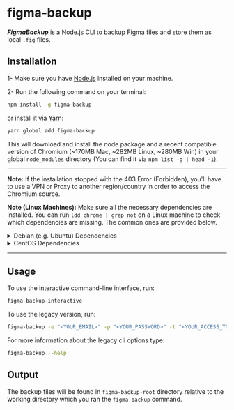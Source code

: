 # figma-backup

_**FigmaBackup**_ is a Node.js CLI to backup Figma files and store them as local `.fig` files.

## Installation

1- Make sure you have [Node.js](https://nodejs.org) installed on your machine.

2- Run the following command on your terminal:
```bash
npm install -g figma-backup
```

or install it via [Yarn](https://yarnpkg.com/):

```bash
yarn global add figma-backup
```

This will download and install the node package and a recent compatible version of Chromium (~170MB Mac, ~282MB Linux, ~280MB Win) in your global `node_modules` directory (You can find it via `npm list -g | head -1`).

---

**Note:** If the installation stopped with the 403 Error (Forbidden), you'll have to use a VPN or Proxy to another region/country in order to access the Chromium source.

**Note (Linux Machines):** Make sure all the necessary dependencies are installed. You can run `ldd chrome | grep not` on a Linux machine to check which dependencies are missing. The common ones are provided below.

<details>
<summary>Debian (e.g. Ubuntu) Dependencies</summary>

```
ca-certificates
fonts-liberation
libappindicator3-1
libasound2
libatk-bridge2.0-0
libatk1.0-0
libc6
libcairo2
libcups2
libdbus-1-3
libexpat1
libfontconfig1
libgbm1
libgcc1
libglib2.0-0
libgtk-3-0
libnspr4
libnss3
libpango-1.0-0
libpangocairo-1.0-0
libstdc++6
libx11-6
libx11-xcb1
libxcb1
libxcomposite1
libxcursor1
libxdamage1
libxext6
libxfixes3
libxi6
libxrandr2
libxrender1
libxss1
libxtst6
lsb-release
wget
xdg-utils
```
</details>

<details>
<summary>CentOS Dependencies</summary>

```
alsa-lib.x86_64
atk.x86_64
cups-libs.x86_64
gtk3.x86_64
ipa-gothic-fonts
libXcomposite.x86_64
libXcursor.x86_64
libXdamage.x86_64
libXext.x86_64
libXi.x86_64
libXrandr.x86_64
libXScrnSaver.x86_64
libXtst.x86_64
pango.x86_64
xorg-x11-fonts-100dpi
xorg-x11-fonts-75dpi
xorg-x11-fonts-cyrillic
xorg-x11-fonts-misc
xorg-x11-fonts-Type1
xorg-x11-utils
```

After installing dependencies you need to update nss library using this command

```bash
yum update nss -y
```
</details>

---

## Usage

To use the interactive command-line interface, run:

```bash
figma-backup-interactive
```

To use the legacy version, run:

```bash
figma-backup -e "<YOUR_EMAIL>" -p "<YOUR_PASSWORD>" -t "<YOUR_ACCESS_TOKEN>" --projects-ids "ID1" "ID2" ... "IDx"
```

For more information about the legacy cli options type:

```bash
figma-backup --help
```
## Output

The backup files will be found in `figma-backup-root` directory relative to the working directory which you ran the `figma-backup` command.
